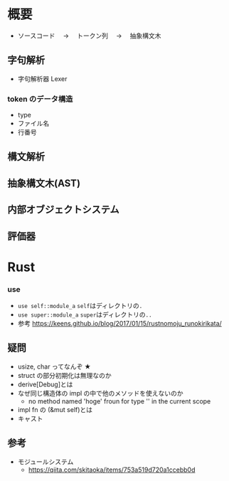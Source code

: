 # 概要

- ソースコード　 → 　トークン列　 → 　抽象構文木

## 字句解析

- 字句解析器 Lexer

### token のデータ構造

- type
- ファイル名
- 行番号

## 構文解析

## 抽象構文木(AST)

## 内部オブジェクトシステム

## 評価器

# Rust

### use

- `use self::module_a` `self`はディレクトリの`.`
- `use super::module_a` `super`はディレクトリの`..`
- 参考 https://keens.github.io/blog/2017/01/15/rustnomoju_runokirikata/

## 疑問

- usize, char ってなんぞ ★
- struct の部分初期化は無理なのか
- derive[Debug]とは
- なぜ同じ構造体の impl の中で他のメソッドを使えないのか
  - no method named 'hoge' froun for type '' in the current scope
- impl fn の (&mut self)とは
- キャスト

## 参考

- モジュールシステム
  - https://qiita.com/skitaoka/items/753a519d720a1ccebb0d
